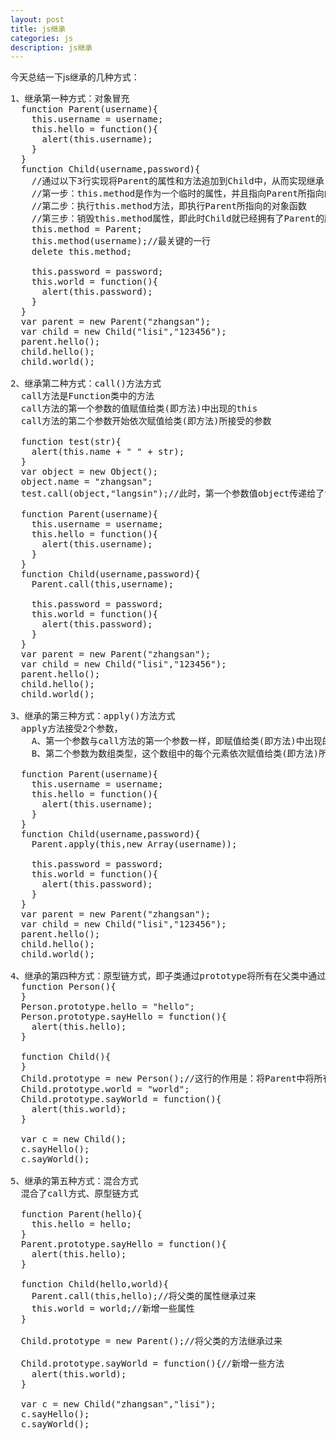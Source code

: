 ```yaml
---
layout: post
title: js继承
categories: js
description: js继承
---
```


今天总结一下js继承的几种方式：
<pre>
1、继承第一种方式：对象冒充<br>&nbsp; function Parent(username){<br>&nbsp;&nbsp;&nbsp; this.username = username;<br>&nbsp;&nbsp;&nbsp; this.hello = function(){<br>&nbsp;&nbsp;&nbsp;&nbsp;&nbsp; alert(this.username);<br>&nbsp;&nbsp;&nbsp; }<br>&nbsp; }<br>&nbsp; function Child(username,password){<br>&nbsp;&nbsp;&nbsp; //通过以下3行实现将Parent的属性和方法追加到Child中，从而实现继承<br>&nbsp;&nbsp;&nbsp; //第一步：this.method是作为一个临时的属性，并且指向Parent所指向的对象，<br>&nbsp;&nbsp;&nbsp; //第二步：执行this.method方法，即执行Parent所指向的对象函数<br>&nbsp;&nbsp;&nbsp; //第三步：销毁this.method属性，即此时Child就已经拥有了Parent的所有属性和方法<br>&nbsp;&nbsp;&nbsp; this.method = Parent;<br>&nbsp;&nbsp;&nbsp; this.method(username);//最关键的一行<br>&nbsp;&nbsp;&nbsp; delete this.method;<br><br>&nbsp;&nbsp;&nbsp; this.password = password;<br>&nbsp;&nbsp;&nbsp; this.world = function(){<br>&nbsp;&nbsp;&nbsp;&nbsp;&nbsp; alert(this.password);<br>&nbsp;&nbsp;&nbsp; }<br>&nbsp; }<br>&nbsp; var parent = new Parent("zhangsan");<br>&nbsp; var child = new Child("lisi","123456");<br>&nbsp; parent.hello();<br>&nbsp; child.hello();<br>&nbsp; child.world();<br><br>2、继承第二种方式：call()方法方式<br>&nbsp; call方法是Function类中的方法<br>&nbsp; call方法的第一个参数的值赋值给类(即方法)中出现的this<br>&nbsp; call方法的第二个参数开始依次赋值给类(即方法)所接受的参数<br><br>&nbsp; function test(str){<br>&nbsp;&nbsp;&nbsp; alert(this.name + " " + str);<br>&nbsp; }<br>&nbsp; var object = new Object();<br>&nbsp; object.name = "zhangsan";<br>&nbsp; test.call(object,"langsin");//此时，第一个参数值object传递给了test类(即方法)中出现的this，而第二个参数"langsin"则赋值给了test类(即方法)的str<br><br>&nbsp; function Parent(username){<br>&nbsp;&nbsp;&nbsp; this.username = username;<br>&nbsp;&nbsp;&nbsp; this.hello = function(){<br>&nbsp;&nbsp;&nbsp;&nbsp;&nbsp; alert(this.username);<br>&nbsp;&nbsp;&nbsp; }<br>&nbsp; }<br>&nbsp; function Child(username,password){<br>&nbsp;&nbsp;&nbsp; Parent.call(this,username);<br>&nbsp;&nbsp;&nbsp;<span class="Apple-converted-space">&nbsp;</span><br>&nbsp;&nbsp;&nbsp; this.password = password;<br>&nbsp;&nbsp;&nbsp; this.world = function(){<br>&nbsp;&nbsp;&nbsp;&nbsp;&nbsp; alert(this.password);<br>&nbsp;&nbsp;&nbsp; }<br>&nbsp; }<br>&nbsp; var parent = new Parent("zhangsan");<br>&nbsp; var child = new Child("lisi","123456");<br>&nbsp; parent.hello();<br>&nbsp; child.hello();<br>&nbsp; child.world();<br><br>3、继承的第三种方式：apply()方法方式<br>&nbsp; apply方法接受2个参数，<br>&nbsp;&nbsp;&nbsp; A、第一个参数与call方法的第一个参数一样，即赋值给类(即方法)中出现的this<br>&nbsp;&nbsp;&nbsp; B、第二个参数为数组类型，这个数组中的每个元素依次赋值给类(即方法)所接受的参数<br><br>&nbsp; function Parent(username){<br>&nbsp;&nbsp;&nbsp; this.username = username;<br>&nbsp;&nbsp;&nbsp; this.hello = function(){<br>&nbsp;&nbsp;&nbsp;&nbsp;&nbsp; alert(this.username);<br>&nbsp;&nbsp;&nbsp; }<br>&nbsp; }<br>&nbsp; function Child(username,password){<br>&nbsp;&nbsp;&nbsp; Parent.apply(this,new Array(username));<br>&nbsp;&nbsp;&nbsp;<span class="Apple-converted-space">&nbsp;</span><br>&nbsp;&nbsp;&nbsp; this.password = password;<br>&nbsp;&nbsp;&nbsp; this.world = function(){<br>&nbsp;&nbsp;&nbsp;&nbsp;&nbsp; alert(this.password);<br>&nbsp;&nbsp;&nbsp; }<br>&nbsp; }<br>&nbsp; var parent = new Parent("zhangsan");<br>&nbsp; var child = new Child("lisi","123456");<br>&nbsp; parent.hello();<br>&nbsp; child.hello();<br>&nbsp; child.world();<br><br>4、继承的第四种方式：原型链方式，即子类通过prototype将所有在父类中通过prototype追加的属性和方法都追加到Child，从而实现了继承<br>&nbsp; function Person(){<br>&nbsp; }<br>&nbsp; Person.prototype.hello = "hello";<br>&nbsp; Person.prototype.sayHello = function(){<br>&nbsp;&nbsp;&nbsp; alert(this.hello);<br>&nbsp; }<br>&nbsp;<span class="Apple-converted-space">&nbsp;</span><br>&nbsp; function Child(){<br>&nbsp; }<br>&nbsp; Child.prototype = new Person();//这行的作用是：将Parent中将所有通过prototype追加的属性和方法都追加到Child，从而实现了继承<br>&nbsp; Child.prototype.world = "world";<br>&nbsp; Child.prototype.sayWorld = function(){<br>&nbsp;&nbsp;&nbsp; alert(this.world);<br>&nbsp; }<br>&nbsp;<span class="Apple-converted-space">&nbsp;</span><br>&nbsp; var c = new Child();<br>&nbsp; c.sayHello();<br>&nbsp; c.sayWorld();<br><br>5、继承的第五种方式：混合方式<br>&nbsp; 混合了call方式、原型链方式<br><br>&nbsp; function Parent(hello){<br>&nbsp;&nbsp;&nbsp; this.hello = hello;<br>&nbsp; }<br>&nbsp; Parent.prototype.sayHello = function(){<br>&nbsp;&nbsp;&nbsp; alert(this.hello);<br>&nbsp; }<br><br>&nbsp; function Child(hello,world){<br>&nbsp;&nbsp;&nbsp; Parent.call(this,hello);//将父类的属性继承过来<br>&nbsp;&nbsp;&nbsp; this.world = world;//新增一些属性<br>&nbsp; }<br><br>&nbsp; Child.prototype = new Parent();//将父类的方法继承过来<br><br>&nbsp; Child.prototype.sayWorld = function(){//新增一些方法<br>&nbsp;&nbsp;&nbsp; alert(this.world);<br>&nbsp; }<br><br>&nbsp; var c = new Child("zhangsan","lisi");<br>&nbsp; c.sayHello();<br>&nbsp; c.sayWorld();

</pre>